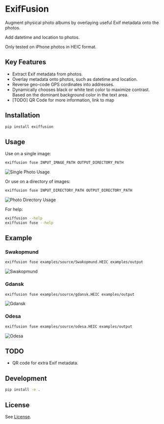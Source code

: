 # ExifFusion

Augment physical photo albums by overlaying useful Exif metadata onto the photos.

Add datetime and location to photos.

Only tested on iPhone photos in HEIC format.

## Key Features

- Extract Exif metadata from photos.
- Overlay metadata onto photos, such as datetime and location.
- Reverse geo-code GPS cordinates into addresses.
- Dynamically chooses black or white text color to maximize contrast. Based on the dominant background color in the text area.
- [TODO] QR Code for more information, link to map

## Installation
```bash
pip install exiffusion
```


## Usage

Use on a single image:
```bash
exiffusion fuse INPUT_IMAGE_PATH OUTPUT_DIRECTORY_PATH
```

![Single Photo Usage](examples/single_photo_usage_example.png)

Or use on a directory of images:
```bash
exiffusion fuse INPUT_DIRECTORY_PATH OUTPUT_DIRECTORY_PATH
```

![Photo Directory Usage](examples/photo_directory_usage_example.png)

For help:
```bash
exiffusion --help
exiffusion fuse --help
```

## Example

### Swakopmund
```bash
exiffusion fuse examples/source/Swakopmund.HEIC examples/output
```

![Swakopmund](https://github.com/JFBarryLi/ExifFusion/assets/40674314/f80bf3d9-c936-479a-9a5b-ac2175529bf1)

### Gdansk
```bash
exiffusion fuse examples/source/gdansk.HEIC examples/output
```

![Gdansk](https://github.com/JFBarryLi/ExifFusion/assets/40674314/ecbcc396-0b20-4194-ac53-f98eba3912ed)

### Odesa
```bash
exiffusion fuse examples/source/odesa.HEIC examples/output
```

![Odesa](https://github.com/JFBarryLi/ExifFusion/assets/40674314/fa3ef285-b2a5-4d3d-81f9-cd46dd089711)

## TODO

- QR code for extra Exif metadata.

## Development
```bash
pip install -e .
```

## License

See [License](LICENSE).
